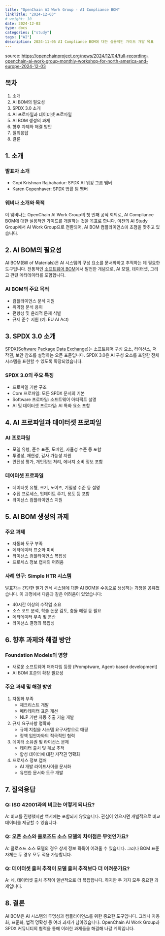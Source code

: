 ```yaml
---
title: "OpenChain AI Work Group - AI Compliance BOM"
linkTitle: "2024-12-03"
# weight: 10
date: 2024-12-03
type: docs
categories: ["study"]
tags: ["AI"]
description: 2024-11-05 AI Compliance BOM에 대한 실용적인 가이드 개발 목표
---
```


source: https://openchainproject.org/news/2024/12/04/full-recording-openchain-ai-work-group-monthly-workshop-for-north-america-and-europe-2024-12-03

## 목차

1. 소개
2. AI BOM의 필요성
3. SPDX 3.0 소개
4. AI 프로파일과 데이터셋 프로파일
5. AI BOM 생성의 과제
6. 향후 과제와 해결 방안
7. 질의응답
8. 결론

## 1. 소개

### 발표자 소개

- Gopi Krishnan Rajbahadur: SPDX AI 워킹 그룹 멤버
- Karen Copenhaver: SPDX 법률 팀 멤버

### 웨비나 소개와 목적

이 웨비나는 OpenChain AI Work Group의 첫 번째 공식 회의로, AI Compliance BOM에 대한 실용적인 가이드를 개발하는 것을 목표로 합니다. 이전의 AI Study Group에서 AI Work Group으로 전환되어, AI BOM 컴플라이언스에 초점을 맞추고 있습니다.

## 2. AI BOM의 필요성

AI BOM(Bill of Materials)은 AI 시스템의 구성 요소를 문서화하고 추적하는 데 필요한 도구입니다. 전통적인 [소프트웨어 BOM](https://www.ntia.gov/page/software-bill-materials)에서 발전한 개념으로, AI 모델, 데이터셋, 그리고 관련 메타데이터를 포함합니다.

### AI BOM의 주요 목적

- 컴플라이언스 분석 지원
- 취약점 분석 용이
- 편향성 및 윤리적 문제 식별
- 규제 준수 지원 (예: EU AI Act)

## 3. SPDX 3.0 소개

[SPDX(Software Package Data Exchange)](https://spdx.dev/)는 소프트웨어 구성 요소, 라이선스, 저작권, 보안 참조를 설명하는 오픈 표준입니다. SPDX 3.0은 AI 구성 요소를 포함한 전체 시스템을 표현할 수 있도록 확장되었습니다.

### SPDX 3.0의 주요 특징

- 프로파일 기반 구조
- Core 프로파일: 모든 SPDX 문서의 기본
- Software 프로파일: 소프트웨어 아티팩트 설명
- AI 및 데이터셋 프로파일: AI 특화 요소 포함

## 4. AI 프로파일과 데이터셋 프로파일

### AI 프로파일

- 모델 유형, 준수 표준, 도메인, 자율성 수준 등 포함
- 투명성, 재현성, 감사 가능성 지원
- 안전성 평가, 개인정보 처리, 에너지 소비 정보 포함

### 데이터셋 프로파일

- 데이터셋 유형, 크기, 노이즈, 기밀성 수준 등 설명
- 수집 프로세스, 업데이트 주기, 용도 등 포함
- 라이선스 컴플라이언스 지원

## 5. AI BOM 생성의 과제

### 주요 과제

- 자동화 도구 부족
- 메타데이터 표준화 미비
- 라이선스 컴플라이언스 복잡성
- 프로세스 정보 캡처의 어려움

### 사례 연구: Simple HTR 시스템

발표자는 간단한 필기 인식 시스템에 대한 AI BOM을 수동으로 생성하는 과정을 공유했습니다. 이 과정에서 다음과 같은 어려움이 있었습니다:

- 40시간 이상의 수작업 소요
- 소스 코드 분석, 학술 논문 검토, 충돌 해결 등 필요
- 메타데이터 부족 및 분산
- 라이선스 결정의 복잡성

## 6. 향후 과제와 해결 방안

### Foundation Models의 영향

- 새로운 소프트웨어 패러다임 등장 (Promptware, Agent-based development)
- AI BOM 표준의 확장 필요성

### 주요 과제 및 해결 방안

1. 자동화 부족
    - 체크리스트 개발
    - 메타데이터 표준 개선
    - NLP 기반 자동 추출 기술 개발
2. 규제 요구사항 명확화
    - 규제 지침을 시스템 요구사항으로 매핑
    - 정책 입안자와의 적극적인 협력
3. 데이터 소유권 및 라이선스 문제
    - 데이터 출처 및 계보 추적
    - 합성 데이터에 대한 저작권 명확화
4. 프로세스 정보 캡처
    - AI 개발 라이프사이클 문서화
    - 유연한 문서화 도구 개발

## 7. 질의응답

### Q: ISO 42001과의 비교는 어떻게 되나요?

A: 비교를 진행했지만 백서에는 포함되지 않았습니다. 관심이 있으시면 개별적으로 비교 데이터를 제공할 수 있습니다.

### Q: 오픈 소스와 클로즈드 소스 모델의 차이점은 무엇인가요?

A: 클로즈드 소스 모델의 경우 상세 정보 획득이 어려울 수 있습니다. 그러나 BOM 표준 자체는 두 경우 모두 적용 가능합니다.

### Q: 데이터셋 출처 추적이 모델 출처 추적보다 더 어려운가요?

A: 네, 데이터셋 출처 추적이 일반적으로 더 복잡합니다. 하지만 두 가지 모두 중요한 과제입니다.

## 8. 결론

AI BOM은 AI 시스템의 투명성과 컴플라이언스를 위한 중요한 도구입니다. 그러나 자동화, 표준화, 법적 명확성 등 여러 과제가 남아있습니다. OpenChain AI Work Group과 SPDX 커뮤니티의 협력을 통해 이러한 과제들을 해결해 나갈 계획입니다.